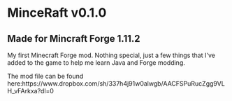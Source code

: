 <h1>MinceRaft v0.1.0</h1>
<h2>Made for Mincraft Forge 1.11.2</h2>

<p>My first Minecraft Forge mod. 
Nothing special, just a few things that I've added to the game to help me learn Java and Forge modding.
<br>
<p>The mod file can be found here:https://www.dropbox.com/sh/337h4j91w0alwgb/AACFSPuRucZgg9VLH_vFArkxa?dl=0
